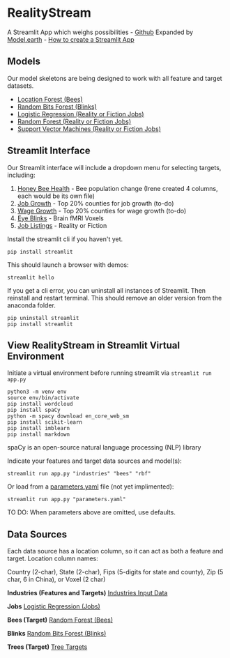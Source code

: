 # RealityStream
A Streamlit App which weighs possibilities - <a href="https://github.com/ModelEarth/RealityStream/">Github</a>
Expanded by <a href="https://Model.earth">Model.earth</a> - <a href="https://docs.streamlit.io/get-started/tutorials/create-an-app">How to create a Streamlit App</a>
<!-- For ML Classification. -->

## Models

Our model skeletons are being designed to work with all feature and target datasets.

- [Location Forest (Bees)](models/location-forest)
- [Random Bits Forest (Blinks)](models/random-bits-forest)
- [Logistic Regression (Reality or Fiction Jobs)](models/reality-or-fiction)
- [Random Forest (Reality or Fiction Jobs)](models/reality-or-fiction)
- [Support Vector Machines (Reality or Fiction Jobs)](models/reality-or-fiction)

## Streamlit Interface

Our Streamlit interface will include a dropdown menu for selecting targets, including:
1. [Honey Bee Health](output/bees/) - Bee population change (Irene created 4 columns, each would be its own file)
2. [Job Growth](input/industries/) - Top 20% counties for job growth (to-do)
3. [Wage Growth](input/industries/) - Top 20% counties for wage growth (to-do)
4. [Eye Blinks](output/blinks/) - Brain fMRI Voxels
5. [Job Listings](output/jobs/) - Reality or Fiction

Install the streamlit cli if you haven't yet.

	pip install streamlit

This should launch a browser with demos:

	streamlit hello

If you get a cli error, you can uninstall all instances of Streamlit. Then reinstall and restart terminal.  This should remove an older version from the anaconda folder.

	pip uninstall streamlit
	pip install streamlit

## View RealityStream in Streamlit Virtual Environment

Initiate a virtual environment before running streamlit via `streamlit run app.py`

	python3 -m venv env
	source env/bin/activate
	pip install wordcloud
	pip install spaCy
	python -m spacy download en_core_web_sm
	pip install scikit-learn
	pip install imblearn
	pip install markdown

spaCy is an open-source natural language processing (NLP) library

Indicate your features and target data sources and model(s):

	streamlit run app.py "industries" "bees" "rbf"

Or load from a [parameters.yaml](parameters.yaml) file (not yet implimented):

	streamlit run app.py "parameters.yaml"

TO DO: When parameters above are omitted, use defaults.

## Data Sources

Each data source has a location column, so it can act as both a feature and target. Location column names:

Country (2-char), State (2-char), Fips (5-digits for state and county), Zip (5 char, 6 in China), or Voxel (2 char)

**Industries (Features and Targets)**
<a href="input/industries/">Industries Input Data</a>

**Jobs**
<a href="models/reality-or-fiction/">Logistic Regression (Jobs)</a>

**Bees (Target)**
<a href="input/bees/">Random Forest (Bees)</a>

**Blinks**
<a href="models/random-bits-forest/">Random Bits Forest (Blinks)</a><br>

**Trees (Target)**
[Tree Targets](input/trees/)
